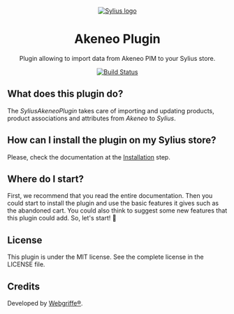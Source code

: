 <p align="center">
    <a href="https://sylius.com" target="_blank">
        <img src="https://demo.sylius.com/assets/shop/img/logo.png"  alt="Sylius logo"/>
    </a>
</p>

<h1 align="center">Akeneo Plugin</h1>
<p align="center">
    Plugin allowing to import data from Akeneo PIM to your Sylius store.
</p>
<p align="center">
    <a href="https://github.com/webgriffe/SyliusAkeneoPlugin/actions">
        <img src="https://github.com/webgriffe/SyliusAkeneoPlugin/workflows/Build/badge.svg" alt="Build Status" />
    </a>
</p>

## What does this plugin do?

The _SyliusAkeneoPlugin_ takes care of importing and updating products, product associations and attributes from _Akeneo_ to _Sylius_.

## How can I install the plugin on my Sylius store?

Please, check the documentation at the [Installation](docs/installation.html) step.

## Where do I start?

First, we recommend that you read the entire documentation. Then you could start to
install the plugin and use the basic features it gives such as the abandoned cart. You could also think to suggest some
new features that this plugin could add. So, let's start! 🚀

## License

This plugin is under the MIT license. See the complete license in the LICENSE file.

## Credits

Developed by [Webgriffe®](http://www.webgriffe.com/).
